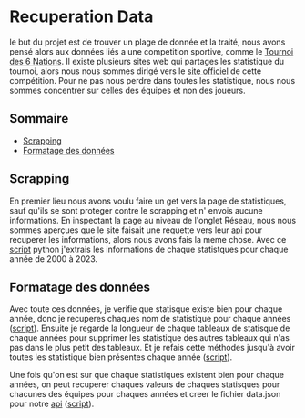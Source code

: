 # Recuperation Data

le but du projet est de trouver un plage de donnée et la traité, nous avons pensé alors aux données liés a une competition sportive, comme le [Tournoi des 6 Nations](https://fr.wikipedia.org/wiki/Tournoi_des_Six_Nations). Il existe plusieurs sites web qui partages les statistique du tournoi, alors nous nous sommes dirigé vers le [site officiel](https://www.sixnationsrugby.com/en/m6n/stats/2024?tab=teams) de cette compétition. Pour ne pas nous perdre dans toutes les statistique, nous nous sommes concentrer sur celles des équipes et non des joueurs.

## Sommaire

- [Scrapping](README.md#scrapping)
- [Formatage des données](README.md#formatage-des-données)


## Scrapping 

En premier lieu nous avons voulu faire un get vers la page de statistiques, sauf qu'ils se sont proteger contre le scrapping et n' envois aucune informations. En inspectant la page au niveau de l'onglet Réseau, nous nous sommes aperçues que le site faisait une requette vers leur [api](https://stats-api.stadion.io/api/RU/competitions/topStats/seasontotal/301/2023) pour recuperer les informations, alors nous avons fais la meme chose. Avec ce [script](./scriptsPy/recupDataBrut.py) python j'extrais les informations de chaque statistques pour chaque année de 2000 à 2023.

## Formatage des données

Avec toute ces données, je verifie que statisque existe bien pour chaque année, donc je recuperes chaques nom de statistique pour chaque années ([script](./scriptsPy/recup_stats.py)). Ensuite je regarde la longueur de chaque tableaux de statisque de chaque années pour supprimer les statistique des autres tableaux qui n'as pas dans le plus petit des tableaux. Et je refais cette méthodes jusqu'à avoir toutes les statistique bien présentes chaque année ([script](./scriptsPy/triage_stats.py)). 

Une fois qu'on est sur que chaque statistiques existent bien pour chaque années, on peut recuperer chaques valeurs de chaques statisques pour chacunes des équipes pour chaques années et creer le fichier data.json pour notre [api](../API/README.md) ([script](./scriptsPy/creation_data.py)).